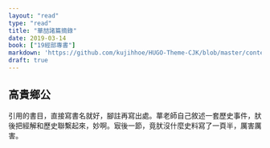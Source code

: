 ```yaml
---
layout: "read"
type: "read"
title: "華喆諸篇摘錄"
date: 2019-03-14
book: ["19經部專書"]
markdown: 'https://github.com/kujihhoe/HUGO-Theme-CJK/blob/master/content/read/19-經部專書/111-華喆.md'
draft: true
---
```


## 高貴鄉公

引用的書目，直接寫書名就好，腳註再寫出處。蕐老師自己敘述一套歷史事件，肰後把經解和歷史聯繫起來，妙啊。㝡後一節，竟肰沒什麼史料寫了一頁半，厲害厲害。
